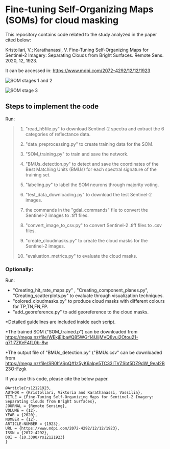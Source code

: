 # Fine-tuning  Self-Organizing Maps (SOMs) for cloud masking 

This repository contains code related to the study analyzed in the paper cited below:

Kristollari, V.; Karathanassi, V. Fine-Tuning Self-Organizing Maps for Sentinel-2 Imagery: Separating Clouds from Bright Surfaces. Remote Sens. 2020, 12, 1923. 

It can be accessed in: https://www.mdpi.com/2072-4292/12/12/1923

![SOM stages 1 and 2](/images/SOM_stage1_and_2.png)

![SOM stage 3](/images/SOM_stage3.png)

## Steps to implement the code

Run:

>1. "read_h5file.py" to download Sentinel-2 spectra and extract the 6 categories of reflectance data.
>
>2. "data_preprocessing.py" to create training data for the SOM. 
>
>3. "SOM_training.py" to train and save the network.
>
>4. "BMUs_detection.py" to detect and save the coordinates of the Best Matching Units (BMUs) for each spectral signature of the training set.
>
>5. "labeling.py" to label the SOM neurons through majority voting.
>
>6. "test_data_downloading.py" to download the test Sentinel-2 images.
>
>7. the commands in the "gdal_commands" file to convert the Sentinel-2 images to .tiff files.
>
>8. "convert_image_to_csv.py" to convert Sentinel-2 .tiff files to .csv files.
>
>9. "create_cloudmasks.py" to create the cloud masks for the Sentinel-2 images.
>
>10. "evaluation_metrics.py" to evaluate the cloud masks.

### Optionally:

Run:

- "Creating_hit_rate_maps.py" , "Creating_component_planes.py", "Creating_scatterplots.py" to evaluate through visualization techniques.
- "colored_cloudmasks.py" to produce cloud masks with different colours for TP,TN,FN,FP.
- "add_georeference.py" to add georeference to the cloud masks.

*Detailed guidelines are included inside each script.

*The trained SOM ("SOM_trained.p") can be downloaded from https://mega.nz/file/WEkjEIba#Q85WGr14UljMVQ8vui2Otou21-q71l7ZKeF4fL0b-8w

*The output file of "BMUs_detection.py" ("BMUs.csv" can be downloaded from https://mega.nz/file/SR0hVSpQ#1z5yK6alpe5TC33lTVZSbt5DZ9dW_9eaI2B23O-Fzgk

If you use this code, please cite the below paper.

```
@Article{rs12121923,
AUTHOR = {Kristollari, Viktoria and Karathanassi, Vassilia},
TITLE = {Fine-Tuning Self-Organizing Maps for Sentinel-2 Imagery: Separating Clouds from Bright Surfaces},
JOURNAL = {Remote Sensing},
VOLUME = {12},
YEAR = {2020},
NUMBER = {12},
ARTICLE-NUMBER = {1923},
URL = {https://www.mdpi.com/2072-4292/12/12/1923},
ISSN = {2072-4292},
DOI = {10.3390/rs12121923}
}
```




























